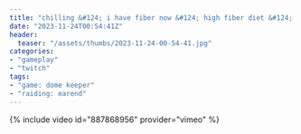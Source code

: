 ```yaml
---
title: "chilling &#124; i have fiber now &#124; high fiber diet &#124; the most fiber &#124; extra fiber"
date: "2023-11-24T00:54:41Z"
header:
  teaser: "/assets/thumbs/2023-11-24-00-54-41.jpg"
categories:
- "gameplay"
- "twitch"
tags:
- "game: dome keeper"
- "raiding: earend"
---
```

{% include video id="887868956" provider="vimeo" %}
